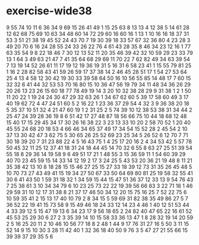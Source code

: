 # exercise-wide38
9
55
74
10
11
6
36
34
9
69
15
26
41
49
1
15
25
63
8
13
13
4
12
38
5
14
61
28
12
62
68
75
69
10
63
34
48
60
14
72
29
60
16
60
16
1
13
1
10
16
16
18
37
31
53
3
51
21
38
19
45
52
24
43
70
7
19
30
39
18
33
57
67
32
36
80
4
23
28
3
49
20
70
6
16
24
28
55
24
33
26
22
76
4
61
43
28
35
8
46
34
23
12
16
1
77
63
35
54
9
8
22
18
46
7
30
12
13
52
11
20
35
46
39
42
32
10
59
29
23
33
79
13
1
64
3
49
63
21
47
7
41
35
64
68
29
69
11
70
22
7
62
82
49
34
63
39
54
7
13
19
14
52
26
61
11
17
19
12
19
36
19
31
5
16
31
6
58
23
41
1
15
55
79
81
25
1
16
2
28
82
58
43
41
59
26
59
17
37
38
14
2
46
45
28
51
17
1
54
27
53
64
25
4
13
4
58
12
30
42
19
30
33
39
58
64
50
16
10
56
55
85
14
48
17
7
60
15
32
32
6
41
44
32
53
53
70
16
80
15
10
36
47
56
19
79
34
11
48
34
36
26
29
20
26
13
23
26
15
60
18
77
78
49
19
14
3
20
10
32
38
28
29
9
31
38
1
2
1
50
11
20
22
1
19
24
24
30
47
29
32
63
26
1
34
67
62
60
5
39
17
58
60
49
3
17
40
19
62
72
4
47
24
51
60
5
2
16
22
1
23
36
37
29
54
4
32
3
9
36
38
20
18
5
35
37
10
51
32
4
21
47
60
19
1
2
31
25
2
5
74
39
10
12
38
53
38
31
34
44
2
25
47
24
39
28
36
19
8
6
51
42
17
27
48
87
18
56
66
75
10
44
18
68
12
48
15
40
17
15
29
45
34
17
30
26
16
38
22
3
23
13
33
10
20
2
58
70
52
1
20
40
45
55
24
68
20
18
53
4
66
46
34
65
37
49
17
34
54
15
52
28
2
45
54
2
10
37
13
30
42
47
3
62
75
5
30
65
26
25
52
69
23
25
34
5
26
52
6
12
70
7
71
30
18
39
20
7
31
23
88
22
4
5
16
43
75
1
4
25
17
20
16
2
4
34
53
42
5
57
78
50
45
32
11
25
12
37
41
18
31
24
18
44
45
14
70
32
6
55
8
63
27
25
51
39
54
55
18
8
29
36
14
19
58
9
6
49
51
17
21
1
48
55
3
15
36
59
11
1
54
60
39
29
40
70
23
45
59
15
14
33
14
12
19
2
17
3
24
25
5
43
53
20
36
21
19
48
8
11
21
35
38
42
13
10
8
18
28
15
15
46
27
25
15
27
33
18
39
12
73
31
35
26
45
48
5
10
70
73
27
43
49
41
15
19
34
27
50
67
33
50
64
69
80
81
25
19
58
32
55
41
30
6
41
43
50
1
59
31
18
32
1
34
59
15
44
15
47
51
36
37
12
33
13
9
54
76
43
7
25
38
61
3
10
34
34
79
6
10
23
25
73
22
22
19
39
56
66
83
3
22
71
18
1
46
29
59
31
10
12
17
31
38
8
21
37
17
46
50
34
12
20
15
75
16
25
7
52
22
75
6
10
59
35
41
2
15
13
17
40
10
79
2
8
34
15
5
59
69
31
82
38
35
49
86
27
5
7
36
52
22
19
41
15
73
58
9
15
49
46
18
24
33
12
14
23
4
46
1
40
12
51
53
44
4
33
39
12
5
15
47
19
13
6
34
23
17
9
56
18
65
2
24
82
40
47
65
22
16
61
52
45
53
25
29
30
6
27
2
3
35
39
14
10
15
58
33
36
13
47
1
8
28
32
19
14
20
59
2
5
16
25
20
11
2
10
46
10
56
77
18
8
2
48
1
44
9
17
76
31
27
16
5
50
3
11
15
52
14
9
15
10
30
3
28
11
42
40
1
32
36
18
40
50
9
76
3
5
47
27
21
55
66
15
39
39
37
29
35
5
6
